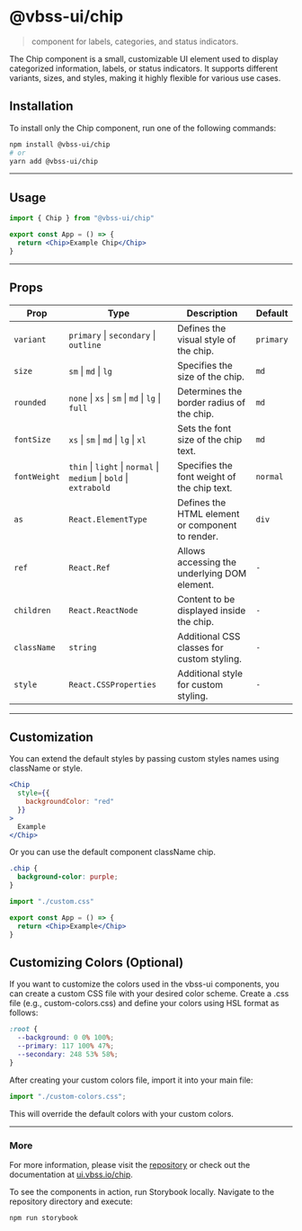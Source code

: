 # @vbss-ui/chip

> component for labels, categories, and status indicators.

The Chip component is a small, customizable UI element used to display categorized information, labels, or status indicators. It supports different variants, sizes, and styles, making it highly flexible for various use cases.

## **Installation**

To install only the Chip component, run one of the following commands:

```bash
npm install @vbss-ui/chip
# or
yarn add @vbss-ui/chip
```

---

## **Usage**

```jsx
import { Chip } from "@vbss-ui/chip"

export const App = () => {
  return <Chip>Example Chip</Chip>
}
```

---

## **Props**

| Prop         | Type                                                               | Description                                      | Default   |
|--------------|--------------------------------------------------------------------|--------------------------------------------------|-----------|
| `variant`    | `primary` \| `secondary` \| `outline`                              | Defines the visual style of the chip.            | `primary` |
| `size`       | `sm` \| `md` \| `lg`                                               | Specifies the size of the chip.                  | `md`      |
| `rounded`    | `none` \| `xs` \| `sm` \| `md` \| `lg` \| `full`                   | Determines the border radius of the chip.        | `md`      |
| `fontSize`   | `xs` \| `sm` \| `md` \| `lg` \| `xl`                               | Sets the font size of the chip text.             | `md`      |
| `fontWeight` | `thin` \| `light` \| `normal` \| `medium` \| `bold` \| `extrabold` | Specifies the font weight of the chip text.      | `normal`  |
| `as`         | `React.ElementType`                                                | Defines the HTML element or component to render. | `div`     |
| `ref`        | `React.Ref`                                                        | Allows accessing the underlying DOM element.     | `-`       |
| `children`   | `React.ReactNode`                                                  | Content to be displayed inside the chip.         | `-`       |
| `className`  | `string`                                                           | Additional CSS classes for custom styling.       | `-`       |
| `style`      | `React.CSSProperties`                                              | Additional style for custom styling.             | `-`       |

---

## **Customization**

You can extend the default styles by passing custom styles names using className or style.

```jsx
<Chip
  style={{
    backgroundColor: "red"
  }}
>
  Example
</Chip>
```

Or you can use the default component className chip.

```css
.chip {
  background-color: purple;
}
```

```jsx
import "./custom.css"

export const App = () => {
  return <Chip>Example</Chip>
}
```

## **Customizing Colors (Optional)**

If you want to customize the colors used in the vbss-ui components, you can create a custom CSS file with your desired color scheme. Create a .css file (e.g., custom-colors.css) and define your colors using HSL format as follows:

```css
:root {
  --background: 0 0% 100%;
  --primary: 117 100% 47%;
  --secondary: 248 53% 58%;
}
```

After creating your custom colors file, import it into your main file:

```js
import "./custom-colors.css";
```

This will override the default colors with your custom colors.

---

### **More**

For more information, please visit the [repository](https://github.com/vbss-io/vbss-ui) or check out the documentation at [ui.vbss.io/chip](https://ui.vbss.io/chip).  

To see the components in action, run Storybook locally. Navigate to the repository directory and execute:  

```bash
npm run storybook
```
